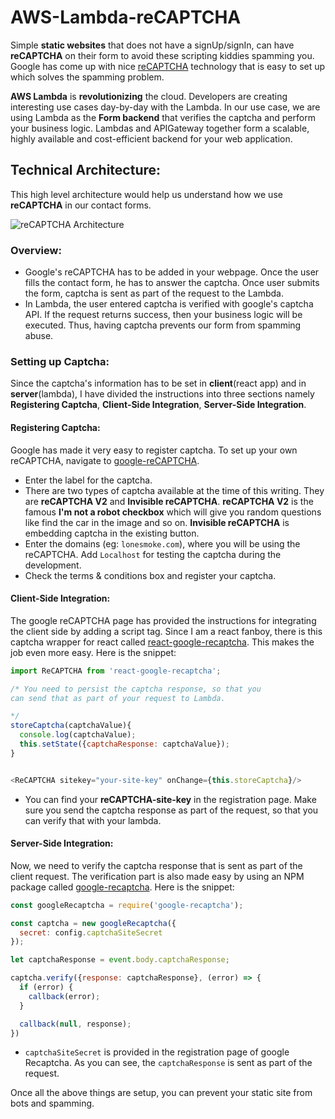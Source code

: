 # AWS-Lambda-reCAPTCHA
Simple **static websites** that does not have a signUp/signIn, can have **reCAPTCHA** on their form to avoid these scripting kiddies spamming you. Google has come up with nice [reCAPTCHA](https://www.google.com/recaptcha/intro/) technology that is easy to set up which solves the spamming problem.

**AWS Lambda** is **revolutionizing** the cloud. Developers are creating interesting use cases day-by-day with the Lambda. In our use case, we are using Lambda as the **Form backend** that verifies the captcha and perform your business logic. Lambdas and APIGateway together form a scalable, highly available and cost-efficient backend for your web application.

## Technical Architecture:

This high level architecture would help us understand how we use **reCAPTCHA** in our contact forms.

![reCAPTCHA Architecture](https://raw.githubusercontent.com/lakshmantgld/aws-lambda-recaptcha/master/readmeFiles/architecture.png)

### Overview:
- Google's reCAPTCHA has to be added in your webpage. Once the user fills the contact form, he has to answer the captcha. Once user submits the form, captcha is sent as part of the request to the Lambda.
- In Lambda, the user entered captcha is verified with google's captcha API. If the request returns success, then your business logic will be executed. Thus, having captcha prevents our form from spamming abuse.

### Setting up Captcha:
Since the captcha's information has to be set in **client**(react app) and in **server**(lambda), I have divided the instructions into three sections namely **Registering Captcha**, **Client-Side Integration**, **Server-Side Integration**.

#### Registering Captcha:
Google has made it very easy to register captcha. To set up your own reCAPTCHA, navigate to [google-reCAPTCHA](https://www.google.com/recaptcha/intro/).
- Enter the label for the captcha.
- There are two types of captcha available at the time of this writing. They are **reCAPTCHA V2** and **Invisible reCAPTCHA**. **reCAPTCHA V2** is the famous **I'm not a robot checkbox** which will give you random questions like find the car in the image and so on. **Invisible reCAPTCHA** is embedding captcha in the existing button.
- Enter the domains (eg: `lonesmoke.com`), where you will be using the reCAPTCHA. Add `Localhost` for testing the captcha during the development.
- Check the terms & conditions box and register your captcha.

#### Client-Side Integration:
The google reCAPTCHA page has provided the instructions for integrating the client side by adding a script tag. Since I am a react fanboy, there is this captcha wrapper for react called [react-google-recaptcha](https://www.npmjs.com/package/react-google-recaptcha). This makes the job even more easy. Here is the snippet:

```js
import ReCAPTCHA from 'react-google-recaptcha';

/* You need to persist the captcha response, so that you
can send that as part of your request to Lambda.

*/
storeCaptcha(captchaValue){
  console.log(captchaValue);
  this.setState({captchaResponse: captchaValue});
}


<ReCAPTCHA sitekey="your-site-key" onChange={this.storeCaptcha}/>

```
- You can find your **reCAPTCHA-site-key** in the registration page. Make sure you send the captcha response as part of the request, so that you can verify that with your lambda.


#### Server-Side Integration:
Now, we need to verify the captcha response that is sent as part of the client request. The verification part is also made easy by using an NPM package called [google-recaptcha](https://github.com/martin-experiments/google-recaptcha). Here is the snippet:

```js
const googleRecaptcha = require('google-recaptcha');

const captcha = new googleRecaptcha({
  secret: config.captchaSiteSecret
});

let captchaResponse = event.body.captchaResponse;

captcha.verify({response: captchaResponse}, (error) => {
  if (error) {
    callback(error);
  }

  callback(null, response);
})
```
- `captchaSiteSecret` is provided in the registration page of google Recaptcha. As you can see, the `captchaResponse` is sent as part of the request.

Once all the above things are setup, you can prevent your static site from bots and spamming.
